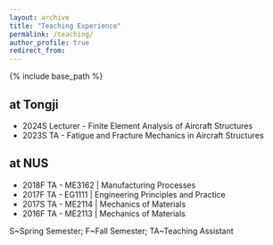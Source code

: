 ```yaml
---
layout: archive
title: "Teaching Experience"
permalink: /teaching/
author_profile: true
redirect_from:
---
```


{% include base_path %}

## at Tongji
- 2024S Lecturer - Finite Element Analysis of Aircraft Structures
- 2023S TA - Fatigue and Fracture Mechanics in Aircraft Structures

## at NUS
- 2018F TA - ME3162 &#124; Manufacturing Processes
- 2017F TA - EG1111 &#124; Engineering Principles and Practice
- 2017S TA - ME2114 &#124; Mechanics of Materials
- 2016F TA - ME2113 &#124; Mechanics of Materials

S\~Spring Semester; F\~Fall Semester; TA\~Teaching Assistant
